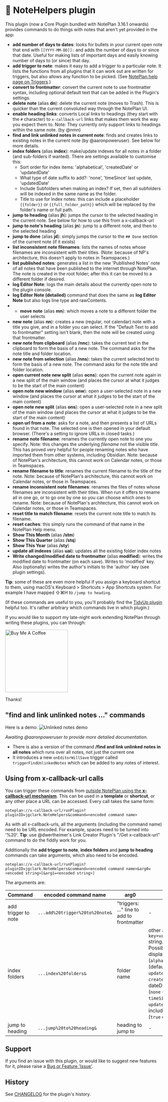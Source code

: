 # 📙 NoteHelpers plugin
This plugin (now a Core Plugin bundled with NotePlan 3.16.1 onwards) provides commands to do things with notes that aren't yet provided in the app:

- **add number of days to dates**: looks for bullets in your current open note that end with `[[YYYY-MM-DD]]:` and adds the number of days to or since that date. Useful for making lists of important days and easily knowing number of days to (or since) that day.
- **add trigger to note**: makes it easy to add a trigger to a particular note. It lists the functions from all plugins that it can work out are written for triggers, but also allows any function to be picked. (See [NotePlan help page on Triggers](https://help.noteplan.co/article/173-plugin-note-triggers).)
- **convert to frontmatter**: convert the current note to use frontmatter syntax, including optional default text that can be added in the Plugin's settings.
- **delete note** (alias **dn**): delete the current note (moves to Trash). This is quicker than the current convoluted way through the NotePlan UI.
- **enable heading links**: converts Local links to headings (they start with the `#` character) to `x-callback-url` links that makes them work the way you expect them to. Note: They currently only support links to headings within the same note.  (by @nmn)
- **find and link unlinked notes in current note**: finds and creates links to existing notes in the current note (by @aaronpoweruser). See below for more details.
- **index folders** (alias **index**): make/update indexes for all notes in a folder (and sub-folders if wanted). There are settings available to customise this:
  - Sort order for index items: 'alphabetical', 'createdDate' or 'updatedDate'
  - What type of date suffix to add?: 'none', 'timeSince' last update, 'updatedDate'
  - Include Subfolders when making an index? If set, then all subfolders will be indexed in the same name as the folder.
  - Title to use for Index notes: this can include a placeholder `{{folder}}` or `{{full_folder_path}}` which will be replaced by the folder's name or full path.
- **jump to heading** (alias **jh**): jumps the cursor to the selected heading in the current note. See below for how to use this from a x-callback-url
- **jump to note's heading** (alias **jn**): jump to a different note, and then to the selected heading
- **jump to done** (alias **jd**): simply jumps the cursor to the `## Done` section of the current note (if it exists)
- **list inconsistent note filenames**: lists the names of notes whose filenames are inconsistent with their titles. (Note: because of NP's architecture, this doesn't apply to notes in Teamspaces.)
- **list published notes**: generates a list in the new 'Publlished Notes' note of all notes that have been published to the internet through NotePlan. The note is created in the root folder; after this it can be moved to a different folder if desired.
- **log Editor Note**: logs the main details about the currently open note to the plugin console.
- **log Editor Note (detailed)** command that does the same as **log Editor Note** but also logs line type and rawContents.
- - **move note** (alias **mn**): which moves a note to a different folder the user selects
- **new note** (alias **nn**): creates a new (regular, not calendar) note with a title you give, and in a folder you can select. If the "Default Text to add to frontmatter" setting isn't blank, then the note will be created using that frontmatter.
- **new note from clipboard** (alias **/nnc**): takes the current text in the clipboard to form the basis of a new note. The command asks for the note title and folder location.
- **new note from selection** (alias **/nns**): takes the current selected text to form the basis of a new note. The command asks for the note title and folder location.
- **open current note new split** (alias **ocns**): open the current note again in a new split of the main window (and places the cursor at what it judges to be the start of the main content)
- **open note new window** (alias **onw**): open a user-selected note in a new window (and places the cursor at what it judges to be the start of the main content)
- **open note new split** (alias **ons**): open a user-selected note in a new split of the main window (and places the cursor at what it judges to be the start of the main content)
- **open url from a note**: asks for a note, and then presents a list of URLs found in that note. The selected one is then opened in your default browser. (There's a setting to ignore URLs in closed tasks.)
- **rename note filename**: renames the currently open note to one you specify. Note: this changes the underlying _filename_ not the visible _title_. This has proved very helpful for people renaming notes who have imported them from other systems, including Obsidian. Note: because of NotePlan's architecture, this cannot work on Calendar notes, or those in Teamspaces.
- **rename filename to title**: renames the current filename to the title of the note. Note: because of NotePlan's architecture, this cannot work on Calendar notes, or those in Teamspaces.
- **rename inconsistent note filenames**: renames the files of notes whose filenames are inconsistent with their titles. When run it offers to rename all in one go, or to go one by one so you can choose which ones to rename. Note: because of NotePlan's architecture, this cannot work on Calendar notes, or those in Teamspaces.
- **reset title to match filename**: resets the current note title to match its filename.
- **reset caches**: this simply runs the command of that name in the NotePlan Help menu.
- **Show This Month** (alias **/stm**)
- **Show This Quarter** (alias **/stq**)
- **Show This Year** (alias **/sty**)
- **update all indexes** (alias **uai**): updates all the existing folder index notes
- **Write changed/modified date to frontmatter** (alias **modified**): writes the modified date to frontmatter (on each save). Writes to 'modified' key. Also (optionally) writes the author's initials to the 'author' key (see plugin settings).

**Tip**: some of these are even more helpful if you assign a keyboard shortcut to them, using macOS's Keyboard > Shortcuts > App Shortcuts system. For example I have mapped ⇧⌘H to `/jump to heading`.

(If these commands are useful to you, you'll probably find the [TidyUp plugin](https://github.com/NotePlan/plugins/blob/main/np.Tidy/) helpful too. It's rather arbitrary which commands live in which plugin.)

If you would like to support my late-night work extending NotePlan through writing these plugins, you can through:

[<img width="200px" alt="Buy Me A Coffee" src="https://www.buymeacoffee.com/assets/img/guidelines/download-assets-sm-2.svg" />](https://www.buymeacoffee.com/revjgc)

Thanks!

## "find and link unlinked notes ..." commands
Here is a demo:
![Unlinked notes demo](docs/unlinked_note_demo.gif) 

_Awaiting @aaronpoweruser to provide more detailed documentation._

- There is also a version of the command **/find and link unlinked notes in all notes** which runs over all notes, not just the current one
- It introduces a new `onEditorWillSave` trigger called `triggerFindUnlinkedNotes` which can be added to any notes of interest.

## Using from x-callback-url calls
You can trigger these commands from [outside NotePlan using the **x-callback-url mechanism**](https://help.noteplan.co/article/49-x-callback-url-scheme#runplugin). This can be used in a **template** or **shortcut**, or any other place a URL can be accessed. Every call takes the same form:
```
noteplan://x-callback-url/runPlugin?pluginID=jgclark.NoteHelpers&command=<encoded command name>
```
As with all x-callback-urls, all the arguments (including the command name) need to be URL encoded. For example, spaces need to be turned into '%20'.  **Tip**: use @dwertheimer's Link Creator Plugin's "/Get x-callback-url" command to do the fiddly work for you.

Additionally the **add trigger to note**, **index folders** and **jump to heading** commands can take arguments, which also need to be encoded. 
```
noteplan://x-callback-url/runPlugin?pluginID=jgclark.NoteHelpers&command=<encoded command name>&arg0=<encoded string>[&arg1=<encoded string>]
```
The arguments are:

| Command | encoded command name | arg0 | arg1 |
|-----|-------------|-----|-----|
| add trigger to note | `...add%20trigger%20to%20note&` | "triggers: ..." line to add to frontmatter | - |
| index folders | `...index%20folders&` | folder name | other args as a `key=value;key2=value` string.<br />Possible keys are displayOrder (`alphabetical` (default) or `updatedDate`, `createdDate`),  dateDisplayType (`none` (default) or `timeSince`, `updateDate`), includeSubfolders (`true` or `false`) |
| jump to heading | `...jump%20to%20heading&` | heading to jump to | - |

## Support
If you find an issue with this plugin, or would like to suggest new features for it, please raise a [Bug or Feature 'Issue'](https://github.com/NotePlan/plugins/issues).

## History
See [CHANGELOG](CHANGELOG.md) for the plugin's history.
